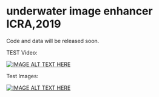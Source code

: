 # underwater image enhancer ICRA,2019
Code and data will be released soon.

TEST Video:

[![IMAGE ALT TEXT HERE](https://img.youtube.com/vi/c1mKxQCx_24/0.jpg)](https://youtu.be/c1mKxQCx_24)


Test Images:

[![IMAGE ALT TEXT HERE](https://img.youtube.com/vi/hMVFj03pVUQ/0.jpg)](https://youtu.be/hMVFj03pVUQ)
